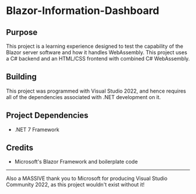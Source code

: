# Blazor-Information-Dashboard

## Purpose
This project is a learning experience designed to test the capability of the Blazor server software and how it handles WebAssembly. This project uses a C# backend and an HTML/CSS frontend with combined C# WebAssembly.

## Building
This project was programmed with Visual Studio 2022, and hence requires all of the dependencies associated with .NET development on it.

## Project Dependencies
- .NET 7 Framework

## Credits
- Microsoft's Blazor Framework and boilerplate code

---
Also a MASSIVE thank you to Microsoft for producing Visual Studio Community 2022, as this project wouldn't exist without it!
